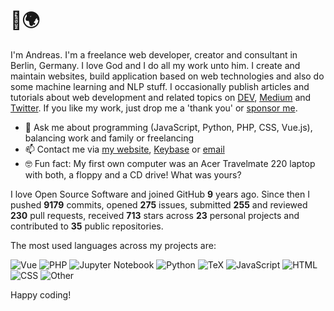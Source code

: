 # 👋🌍

I'm Andreas. I'm a freelance web developer, creator and consultant in Berlin, Germany. I love God and I do all my work unto him. I create and maintain websites, build application based on web technologies and also do some machine learning and NLP stuff. I occasionally publish articles and tutorials about web development and related topics on [DEV](https://dev.to/devmount), [Medium](https://medium.com/@devmount) and [Twitter](https://twitter.com/devmount). If you like my work, just drop me a 'thank you' or [sponsor me](https://github.com/sponsors/devmount).

- 💬 Ask me about programming (JavaScript, Python, PHP, CSS, Vue.js), balancing work and family or freelancing
- 📫 Contact me via [my website](https://devmount.de/en#contact), [Keybase](https://keybase.io/devmount) or [email](mailto:hello@devmount.de)
- 🤓 Fun fact: My first own computer was an Acer Travelmate 220 laptop with both, a floppy and a CD drive! What was yours?

I love Open Source Software and joined GitHub **9** years ago. Since then I pushed **9179** commits, opened **275** issues, submitted **255** and reviewed **230** pull requests, received **713** stars across **23** personal projects and contributed to **35** public repositories.

The most used languages across my projects are:

![Vue](https://img.shields.io/static/v1?style=flat-square&label=Vue&color=555&labelColor=%2341b883&message=34.2%25)
![PHP](https://img.shields.io/static/v1?style=flat-square&label=PHP&color=555&labelColor=%234F5D95&message=26.8%25)
![Jupyter Notebook](https://img.shields.io/static/v1?style=flat-square&label=Jupyter%20Notebook&color=555&labelColor=%23DA5B0B&message=13.1%25)
![Python](https://img.shields.io/static/v1?style=flat-square&label=Python&color=555&labelColor=%233572A5&message=10.1%25)
![TeX](https://img.shields.io/static/v1?style=flat-square&label=TeX&color=555&labelColor=%233D6117&message=4.3%25)
![JavaScript](https://img.shields.io/static/v1?style=flat-square&label=JavaScript&color=555&labelColor=%23f1e05a&message=3.4%25)
![HTML](https://img.shields.io/static/v1?style=flat-square&label=HTML&color=555&labelColor=%23e34c26&message=1.9%25)
![CSS](https://img.shields.io/static/v1?style=flat-square&label=CSS&color=555&labelColor=%23563d7c&message=1.8%25)
![Other](https://img.shields.io/static/v1?style=flat-square&label=Other&color=555&labelColor=%23ededed&message=4.1%25)

Happy coding!
